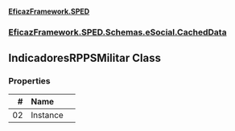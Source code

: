#### [EficazFramework.SPED](EficazFrameworkSPED.md 'EficazFramework SPED')
### [EficazFramework.SPED.Schemas.eSocial.CachedData](EficazFramework.SPED.Schemas.eSocial.CachedData.md 'EficazFramework.SPED.Schemas.eSocial.CachedData')

## IndicadoresRPPSMilitar Class
### Properties

| # | Name | |
| ---: | :--- | :--- |
| 02 | Instance |  |
